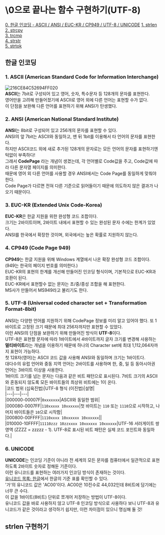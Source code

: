 # \0으로 끝나는 함수 구현하기(UTF-8)   
[0. 한글 인코딩 - ASCII / ANSI / EUC-KR / CP949 / UTF-8 / UNICODE](#한글-인코딩)
[1. strlen](#strlen-구현하기)    
[2. strcpy](#strcpy-구현하기)    
[3. trcmp](#strcmp-구현하기)    
[4. strstr](#strstr-구현하기)    
[5. strtok](#strtok-구현하기)    

## 한글 인코딩   
### 1. ASCII (American Standard Code for Information Interchange)   
![216CE84C52694FF020](https://user-images.githubusercontent.com/58028527/87650005-fbf8f580-c78b-11ea-8bbf-af283a56c290.png)   
**ASCII**는 7bit로 구성되어 있고 영어, 숫자, 특수문자 등 128개의 문자를 표현한다.   
영어만을 고려해 만들어졌기에 ASCII로 영어 외에 다른 언어는 표현할 수가 없다.   
이 단점을 보완해 다른 언어를 표현하기 위해 ANSI가 탄생했다.   
   
### 2. ANSI (American National Standard Institute)   
**ANSI**는 8bit로 구성되어 있고 256개의 문자를 표현할 수 있다.   
ANSI의 앞 7bit는 ASCII와 동일하고, 맨 뒤 1bit를 이용해서 타 언어의 문자를 표현한다.   
하지만 ASCII코드 외에 새로 추가된 128개의 문자로는 모든 언어의 문자를 표현하기엔 턱없이 부족하다!   
그래서 **CodePage** 라는 개념이 생겼는데, 각 언어별로 Code값을 주고, Code값에 따라 다른 문자열 페이지를 의미한다.   
때문에 영어 외 다른 언어를 사용할 경우 ANSI에서는 Code Page를 동일하게 맞춰야 한다.   
Code Page가 다르면 전혀 다른 기준으로 읽어들이기 때문에 의도하지 않은 결과가 나오기 때문이다.   
     
### 3. EUC-KR (Extended Unix Code-Korea)   
**EUC-KR**은 한글 지원을 위한 완성형 코드 조합이다.   
크기는 2바이트이며, 2바이트 내에서 표현할 수 있는 완성된 문자 수에는 한계가 있었다.    
ANSI를 한국에서 확장한 것이며, 외국에서는 높은 확률로 지원하지 않는다.   
   
### 4. CP949 (Code Page 949)   
**CP949**는 한글 지원을 위해 Windows 계열에서 나온 확장 완성형 코드 조합이다. (949는 한국의 페이지 번호를 의미한다.)    
EUC-KR의 표현의 한계를 개선해 만들어진 인코딩 형식이며, 기본적으로 EUC-KR과 호환이 된다.     
EUC-KR에서 표현할수 없는 문자는 초/중/종성 조합을 해 표현한다.   
MS사가 만들어서 MS949라고 불리기도 한다.   

### 5. UTF-8 (Universal coded character set + Transformation Format-8bit)     
ANSI는 다양한 언어를 지원하기 위해 CodePage 정보를 미리 알고 있어야 했다. 또 1바이트로 고정된 크기 때문에 최대 256자까지만 표현할 수 있었다.   
이런 ANSI의 단점을 보완하기 위해 만들어진 방식이 **UTF-8**이다.   
UTF-8은 표현할 문자에 따라 1바이트에서 4바이트까지 글자 크기를 변경해 사용하는 **멀티바이트**라는 개념을 이용하기 때문에 하나의 Character set에 최대 1,112,064자까지 표현이 가능하다.   
첫 128자(영어)는 ASCII 코드 값을 사용해 ANSI와 동일하며 크기는 1바이트다.   
대다수의 유럽 언어와 중동 지역 언어는 2바이트를 사용하며 한, 중, 일 등 동아시아권 언어는 3바이트 이상을 사용한다.   
1바이트 크기를 넘는 문자는 다음과 같은 비트 패턴으로 표시된다. 7비트 크기의 ASCII와 혼동되지 않도록 모든 바이트들의 최상위 비트에는 1이 온다.   
|코드 범위 (십육진법)|UTF-8 형식 (이진법)|설명|   
|---|---|---|   
|000000-00007F|```0xxxxxxx```|ASCII와 동일한 범위|    
|000080-0007FF|```110xxxxx 10xxxxxx```|첫 바이트는 ```110``` 또는 ```1110```으로 시작하고, 나머지 바이트들은 ```10```으로 시작함|   
|000800-00FFFF|```1110xxxx 10xxxxxx 10xxxxxx```||    
|010000-10FFFF|```11110zzz 10zzxxxx 10xxxxxx 10xxxxxx```|UTF-16 서러게이트 쌍 영역 (ZZZZ = zzzzz - 1). UTF-8로 표시된 비트 패턴은 실제 코드 포인트와 동일하다.|   

### 6. UNICODE   
**UNICODE**는 인코딩 기준이 아니라 전 세계의 모든 문자를 컴퓨터에서 일관적으로 표현하도록 2바이트 숫자로 정해둔 기준이다.     
이런 유니코드를 표현하는 여러가지 인코딩 방식이 존재하는 것이다.   
[유니코드 목록: 한글](http://unicode.org/charts/PDF/UAC00.pdf)에서 한글의 기준 표를 확인할 수 있다.    
'가'의 유니코드 값은 'AC00'이다. AC00은 10진수로 44,032인데 8비트에 담기에는 너무 큰 수다.   
이 값을 1바이트(8비트) 단위로 쪼개어 저장하는 방법이 UTF-8이다.   
유니코드 값을 바로 사용하지 않고 UTF-8 인코딩 방식으로 사용하다 보니 UTF-8과 유니코드가 같은 것이라고 생각하기 쉽지만, 이런 차이점이 있으니 명심해 둘 것!   
   
## strlen 구현하기   

